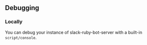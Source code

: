 ## Debugging

### Locally

You can debug your instance of slack-ruby-bot-server with a built-in `script/console`.

